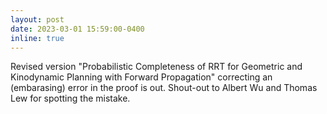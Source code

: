 ```yaml
---
layout: post
date: 2023-03-01 15:59:00-0400
inline: true
---
```


Revised version "Probabilistic Completeness of RRT for Geometric and Kinodynamic Planning with Forward Propagation" correcting an (embarasing) error in the proof is out. Shout-out to Albert Wu and Thomas Lew for spotting the mistake.  